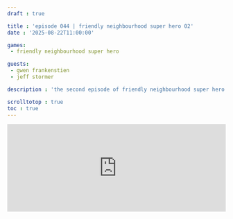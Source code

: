 ```yaml
---
draft : true

title : 'episode 044 | friendly neighbourhood super hero 02'
date : '2025-08-22T11:00:00'

games:
 - friendly neighbourhood super hero

guests:
 - gwen frankenstien
 - jeff stormer

description : 'the second episode of friendly neighbourhood super hero'

scrolltotop : true
toc : true
---
```


<iframe src="https://player.rss.com/folio/2166687?theme=dark&v=2" width="100%" height="202px" title="043 - friendly neighbourhood super hero 01 - with " frameBorder="0" allow="accelerometer; autoplay; clipboard-write; encrypted-media; gyroscope; picture-in-picture" allowfullscreen scrolling="no"><a href="https://rss.com/podcasts/folio/2166687/">043 - friendly neighbourhood super hero 01 - with  | RSS.com</a></iframe>